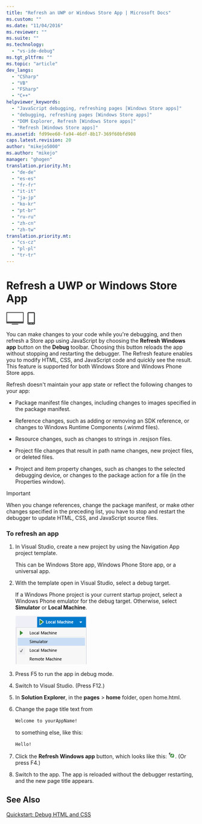 ```yaml
---
title: "Refresh an UWP or Windows Store App | Microsoft Docs"
ms.custom: ""
ms.date: "11/04/2016"
ms.reviewer: ""
ms.suite: ""
ms.technology: 
  - "vs-ide-debug"
ms.tgt_pltfrm: ""
ms.topic: "article"
dev_langs: 
  - "CSharp"
  - "VB"
  - "FSharp"
  - "C++"
helpviewer_keywords: 
  - "JavaScript debugging, refreshing pages [Windows Store apps]"
  - "debugging, refreshing pages [Windows Store apps]"
  - "DOM Explorer, Refresh [Windows Store apps]"
  - "Refresh [Windows Store apps]"
ms.assetid: fd99ee60-fa94-46df-8b17-369f60bfd908
caps.latest.revision: 20
author: "mikejo5000"
ms.author: "mikejo"
manager: "ghogen"
translation.priority.ht: 
  - "de-de"
  - "es-es"
  - "fr-fr"
  - "it-it"
  - "ja-jp"
  - "ko-kr"
  - "pt-br"
  - "ru-ru"
  - "zh-cn"
  - "zh-tw"
translation.priority.mt: 
  - "cs-cz"
  - "pl-pl"
  - "tr-tr"
---
```

# Refresh a UWP or Windows Store App
![Applies to Windows and Windows Phone](../debugger/media/windows_and_phone_content.png "windows_and_phone_content")  
  
 You can make changes to your code while you're debugging, and then refresh a Store app using JavaScript by choosing the **Refresh Windows app** button on the **Debug** toolbar. Choosing this button reloads the app without stopping and restarting the debugger. The Refresh feature enables you to modify HTML, CSS, and JavaScript code and quickly see the result. This feature is supported for both Windows Store and Windows Phone Store apps.  
  
 Refresh doesn't maintain your app state or reflect the following changes to your app:  
  
-   Package manifest file changes, including changes to images specified in the package manifest.  
  
-   Reference changes, such as adding or removing an SDK reference, or changes to Windows Runtime Components (.winmd files).  
  
-   Resource changes, such as changes to strings in .resjson files.  
  
-   Project file changes that result in path name changes, new project files, or deleted files.  
  
-   Project and item property changes, such as changes to the selected debugging device, or changes to the package action for a file (in the Properties window).  
  
> [!IMPORTANT]
>  When you change references, change the package manifest, or make other changes specified in the preceding list, you have to stop and restart the debugger to update HTML, CSS, and JavaScript source files.  
  
### To refresh an app  
  
1.  In Visual Studio, create a new project by using the Navigation App project template.  
  
     This can be Windows Store app, Windows Phone Store app, or a universal app.  
  
2.  With the template open in Visual Studio, select a debug target.  
  
     If a Windows Phone project is your current startup project, select a Windows Phone emulator for the debug target. Otherwise, select **Simulator** or **Local Machine**.  
  
     ![Select debug target list](../debugger/media/js_select_target.png "JS_Select_Target")  
  
3.  Press F5 to run the app in debug mode.  
  
4.  Switch to Visual Studio. (Press F12.)  
  
5.  In **Solution Explorer**, in the **pages** > **home** folder, open home.html.  
  
6.  Change the page title text from  
  
    ```html  
    Welcome to yourAppName!  
    ```  
  
     to something else, like this:  
  
    ```html  
    Hello!  
    ```  
  
7.  Click the **Refresh Windows app** button, which looks like this: ![Refresh Windows app button](../debugger/media/js_refresh.png "JS_Refresh"). (Or press F4.)  
  
8.  Switch to the app. The app is reloaded without the debugger restarting, and the new page title appears.  
  
## See Also  
 [Quickstart: Debug HTML and CSS](../debugger/quickstart-debug-html-and-css.md)